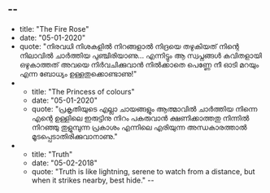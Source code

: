 --
- 
  - title: "The Fire Rose"
  - date: "05-01-2020"
  - quote: "നിരവധി നിശകളിൽ നിറങ്ങളാൽ നിദ്രയെ തഴുകിയത് നിന്റെ നിലാവിൽ ചാർത്തിയ പുഞ്ചിരിയാണു... എന്നിട്ടും ആ സ്വപ്നങ്ങൾ കവിതളായി ഒഴുകാത്തത്‌ അവയെ നിർവചിക്കുവാൻ നിൽക്കാതെ പെണ്ണേ നീ ഓടി മറയും എന്ന ബോധ്യം ഉള്ളതുക്കൊണ്ടാണു!"
-
  - title: "The Princess of colours"
  - date: "05-01-2020"
  - quote: "പ്രകൃതിയുടെ എല്ലാ ചായങ്ങളും  ആത്മാവിൽ ചാർത്തിയ നിന്നെ എന്റെ ഉള്ളിലെ ഇരുട്ടിനു നിറം പകരുവാൻ ക്ഷണിക്കാത്തതു നിന്നിൽ നിറഞ്ഞു തുളുമ്പുന്ന  പ്രകാശം എന്നിലെ എരിയുന്ന അന്ധകാരത്താൽ മൂടപ്പെടാതിരിക്കുവാനാണു."
- 
  - title: "Truth"
  - date: "05-02-2018"
  - quote: "Truth is like lightning, serene to watch from a distance, but when it strikes nearby, best hide."
--